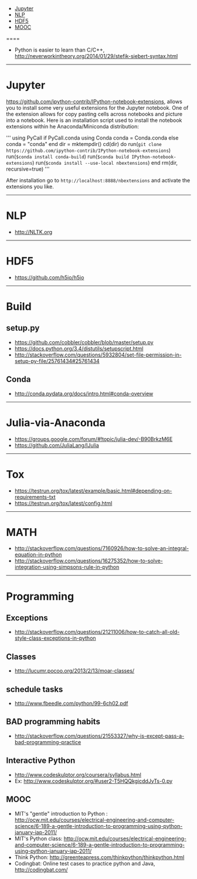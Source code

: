 + [Jupyter](#jupyter)
+ [NLP](#nlp)
+ [HDF5](#hdf5)
+ [MOOC](#mooc)

====

+ Python is easier to learn than C/C++, http://neverworkintheory.org/2014/01/29/stefik-siebert-syntax.html

----

# Jupyter
https://github.com/ipython-contrib/IPython-notebook-extensions, allows you to install some very useful extensions for the Jupyter notebook. One of the extension allows for copy pasting cells across notebooks and picture into a notebook. Here is an installation script used to install the notebook extensions within he Anaconda/Miniconda distribution:

'''
using PyCall
if PyCall.conda
	using Conda
	conda = Conda.conda
else
	conda = "conda"
end
dir = mktempdir()
cd(dir) do
	run(`git clone https://github.com/ipython-contrib/IPython-notebook-extensions`)
	run(`$conda install conda-build`)
	run(`$conda build IPython-notebook-extensions`)
	run(`$conda install --use-local nbextensions`)
end
rm(dir, recursive=true)
'''

After installation go to `http://localhost:8888/nbextensions` and activate the extensions you like.

----

# NLP
+ http://NLTK.org

----

# HDF5
+ https://github.com/h5io/h5io

----

# Build

## setup.py
+ https://github.com/cobbler/cobbler/blob/master/setup.py
+ https://docs.python.org/3.4/distutils/setupscript.html
+ http://stackoverflow.com/questions/5932804/set-file-permission-in-setup-py-file/25761434#25761434

## Conda
+ http://conda.pydata.org/docs/intro.html#conda-overview

----

# Julia-via-Anaconda
+ https://groups.google.com/forum/#!topic/julia-dev/-B90BrkzM6E
+ https://github.com/JuliaLang/IJulia

----

# Tox
+ https://testrun.org/tox/latest/example/basic.html#depending-on-requirements-txt
+ https://testrun.org/tox/latest/config.html

----


# MATH
+ http://stackoverflow.com/questions/7160926/how-to-solve-an-integral-equation-in-python
+ http://stackoverflow.com/questions/16275352/how-to-solve-integration-using-simpsons-rule-in-python

----

# Programming

## Exceptions
+ http://stackoverflow.com/questions/21211006/how-to-catch-all-old-style-class-exceptions-in-python

## Classes
+ http://lucumr.pocoo.org/2013/2/13/moar-classes/

## schedule tasks
+ http://www.fbeedle.com/python/99-6ch02.pdf

## BAD programming habits
+ http://stackoverflow.com/questions/21553327/why-is-except-pass-a-bad-programming-practice

## Interactive Python
+ http://www.codeskulptor.org/coursera/syllabus.html
+ Ex:  http://www.codeskulptor.org/#user2-T5HQQkgicddJyTs-0.py

## MOOC
+ MIT's "gentle" introduction to Python : http://ocw.mit.edu/courses/electrical-engineering-and-computer-science/6-189-a-gentle-introduction-to-programming-using-python-january-iap-2011/
+ MIT's Python class: http://ocw.mit.edu/courses/electrical-engineering-and-computer-science/6-189-a-gentle-introduction-to-programming-using-python-january-iap-2011/
+ Think Python: http://greenteapress.com/thinkpython/thinkpython.html
+ Codingbat: Online test cases to practice python and Java, http://codingbat.com/

